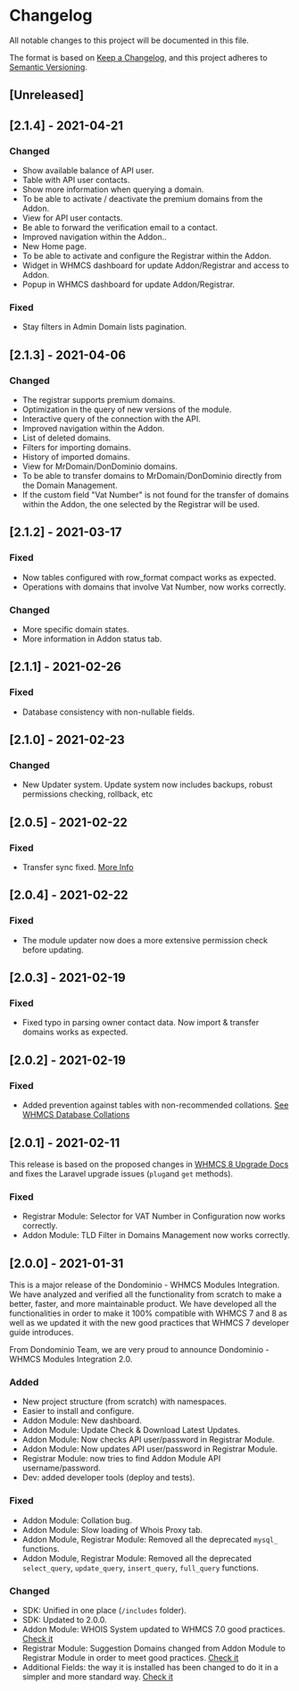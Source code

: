 # Changelog
All notable changes to this project will be documented in this file.

The format is based on [Keep a Changelog](https://keepachangelog.com/en/1.0.0/),
and this project adheres to [Semantic Versioning](https://semver.org/spec/v2.0.0.html).

## [Unreleased]

## [2.1.4] - 2021-04-21
### Changed
- Show available balance of API user.
- Table with API user contacts.
- Show more information when querying a domain.
- To be able to activate / deactivate the premium domains from the Addon.
- View for API user contacts.
- Be able to forward the verification email to a contact.
- Improved navigation within the Addon..
- New Home page.
- To be able to activate and configure the Registrar within the Addon.
- Widget in WHMCS dashboard for update Addon/Registrar and access to Addon.
- Popup in WHMCS dashboard for update Addon/Registrar.
  
### Fixed
- Stay filters in Admin Domain lists pagination.

## [2.1.3] - 2021-04-06
### Changed
- The registrar supports premium domains.
- Optimization in the query of new versions of the module.
- Interactive query of the connection with the API.
- Improved navigation within the Addon.
- List of deleted domains.
- Filters for importing domains.
- History of imported domains.
- View for MrDomain/DonDominio domains.
- To be able to transfer domains to MrDomain/DonDominio directly from the Domain Management.
- If the custom field "Vat Number" is not found for the transfer of domains within the Addon, the one selected by the Registrar will be used.

## [2.1.2] - 2021-03-17
### Fixed
- Now tables configured with row_format compact works as expected.
- Operations with domains that involve Vat Number, now works correctly.

### Changed
- More specific domain states.
- More information in Addon status tab.

## [2.1.1] - 2021-02-26
### Fixed
- Database consistency with non-nullable fields.

## [2.1.0] - 2021-02-23
### Changed
- New Updater system. Update system now includes backups, robust permissions checking, rollback, etc

## [2.0.5] - 2021-02-22
### Fixed
- Transfer sync fixed. [More Info](https://developers.whmcs.com/domain-registrars/domain-syncing/)

## [2.0.4] - 2021-02-22
### Fixed
- The module updater now does a more extensive permission check before updating.

## [2.0.3] - 2021-02-19
### Fixed
- Fixed typo in parsing owner contact data. Now import & transfer domains works as expected.

## [2.0.2] - 2021-02-19
### Fixed
- Added prevention against tables with non-recommended collations. [See WHMCS Database Collations](https://docs.whmcs.com/Database_Collations)

## [2.0.1] - 2021-02-11
This release is based on the proposed changes in [WHMCS 8 Upgrade Docs](https://developers.whmcs.com/advanced/upgrade-to-whmcs-8/) and fixes the Laravel upgrade issues (`plug`and `get` methods).

### Fixed
- Registrar Module: Selector for VAT Number in Configuration now works correctly.
- Addon Module: TLD Filter in Domains Management now works correctly.

## [2.0.0] - 2021-01-31
This is a major release of the Dondominio - WHMCS Modules Integration. We have analyzed and verified all the functionality from scratch to make a better, 
faster, and more maintainable product. We have developed all the functionalities in order to make it 100% compatible with WHMCS 7 and 8 as well as we updated it with the new good practices that WHMCS 7 developer guide introduces.

From Dondominio Team, we are very proud to announce Dondominio - WHMCS Modules Integration 2.0.

### Added
- New project structure (from scratch) with namespaces.
- Easier to install and configure.
- Addon Module: New dashboard.
- Addon Module: Update Check & Download Latest Updates.
- Addon Module: Now checks API user/password in Registrar Module.
- Addon Module: Now updates API user/password in Registrar Module.
- Registrar Module: now tries to find Addon Module API username/password.
- Dev: added developer tools (deploy and tests).

### Fixed
- Addon Module: Collation bug.
- Addon Module: Slow loading of Whois Proxy tab.
- Addon Module, Registrar Module: Removed all the deprecated `mysql_` functions.
- Addon Module, Registrar Module: Removed all the deprecated `select_query`, `update_query`, `insert_query`, `full_query` functions.

### Changed
- SDK: Unified in one place (`/includes` folder).
- SDK: Updated to 2.0.0.
- Addon Module: WHOIS System updated to WHMCS 7.0 good practices. [Check it](https://docs.whmcs.com/WHOIS_Servers)
- Registrar Module: Suggestion Domains changed from Addon Module to Registrar Module in order to meet good practices. [Check it](https://docs.whmcs.com/Domain_Suggestions)
- Additional Fields: the way it is installed has been changed to do it in a simpler and more standard way. [Check it](https://docs.whmcs.com/Additional_Domain_Fields)